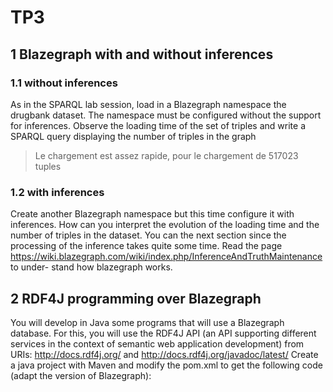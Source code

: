 # TP3 

## 1 Blazegraph with and without inferences

### 1.1 without inferences

As in the SPARQL lab session, load in a Blazegraph namespace the drugbank dataset. The namespace must
be configured without the support for inferences. Observe the loading time of the set of triples and write a
SPARQL query displaying the number of triples in the graph

> Le chargement est assez rapide, pour le chargement de 517023 tuples

### 1.2 with inferences

Create another Blazegraph namespace but this time configure it with inferences. How can you interpret the evolution of the loading time and the number of triples in the dataset.
You can the next section since the processing of the inference takes quite some time.
Read the page https://wiki.blazegraph.com/wiki/index.php/InferenceAndTruthMaintenance to under-
stand how blazegraph works.

## 2 RDF4J programming over Blazegraph

You will develop in Java some programs that will use a Blazegraph database. For this, you will use the RDF4J API (an API supporting different services in the context of semantic web application development) from URIs: http://docs.rdf4j.org/ and http://docs.rdf4j.org/javadoc/latest/ Create a java project with Maven and modify the pom.xml to get the following code (adapt the version of Blazegraph):
